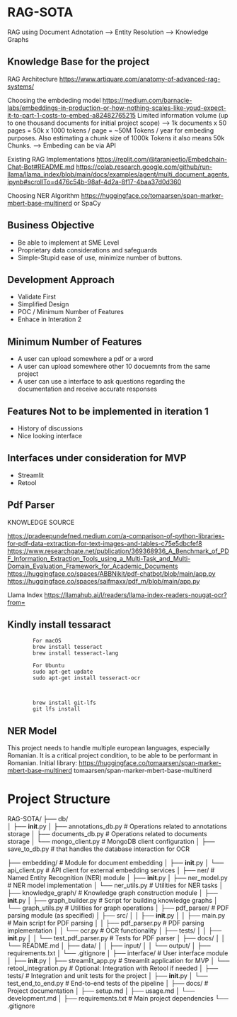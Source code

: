 # RAG-SOTA
RAG using Document Adnotation --> Entity Resolution --> Knowledge Graphs




## Knowledge Base for the project

RAG Architecture
https://www.artiquare.com/anatomy-of-advanced-rag-systems/


Choosing the embdeding model
https://medium.com/barnacle-labs/embeddings-in-production-or-how-nothing-scales-like-youd-expect-it-to-part-1-costs-to-embed-a82482765215
Limited information volume (up to one thousand documents for initial project scope) --> 1k documents x 50 pages = 50k x 1000 tokens / page = ~50M Tokens / year for embeding purposes. Also estimating a chunk size of 1000k Tokens it also means 50k Chunks.
--> Embeding can be via API

Existing RAG Implementations
https://replit.com/@taranjeetio/Embedchain-Chat-Bot#README.md
https://colab.research.google.com/github/run-llama/llama_index/blob/main/docs/examples/agent/multi_document_agents.ipynb#scrollTo=d476c54b-98af-4d2a-8f17-4baa37d0d360

Choosing NER Algorithm
https://huggingface.co/tomaarsen/span-marker-mbert-base-multinerd
or
SpaCy



## Business Objective
- Be able to implement at SME Level
- Proprietary data considerations and safeguards
- Simple-Stupid ease of use, minimize number of buttons.

## Development Approach
- Validate First
- Simplified Design
- POC / Minimum Number of Features
- Enhace in Interation 2

## Minimum Number of Features
- A user can upload somewhere a pdf or a word
- A user can upload somewhere other 10 docuemnts from the same project
- A user can use a interface to ask questions regarding the documentation and receive accurate responses

## Features Not to be implemented in iteration 1
- History of discussions
- Nice looking interface


## Interfaces under consideration for MVP
- Streamlit
- Retool




## Pdf Parser
KNOWLEDGE SOURCE

https://pradeepundefned.medium.com/a-comparison-of-python-libraries-for-pdf-data-extraction-for-text-images-and-tables-c75e5dbcfef8
https://www.researchgate.net/publication/369368936_A_Benchmark_of_PDF_Information_Extraction_Tools_using_a_Multi-Task_and_Multi-Domain_Evaluation_Framework_for_Academic_Documents
https://huggingface.co/spaces/ABBNikit/pdf-chatbot/blob/main/app.py
https://huggingface.co/spaces/saifmaxx/pdf_m/blob/main/app.py


Llama Index
https://llamahub.ai/l/readers/llama-index-readers-nougat-ocr?from=



 ## Kindly install tessaract
            For macOS 
            brew install tesseract
            brew install tesseract-lang

            For Ubuntu
            sudo apt-get update
            sudo apt-get install tesseract-ocr



            brew install git-lfs
            git lfs install



## NER Model
This project needs to handle multiple european languages, especially Romanian. It is a critical project condition, to be able to be performant in Romanian.
Initial library:
https://huggingface.co/tomaarsen/span-marker-mbert-base-multinerd
tomaarsen/span-marker-mbert-base-multinerd





# Project Structure

RAG-SOTA/
├── db/  
│   ├── __init__.py
│   ├── annotations_db.py     # Operations related to annotations storage
│   ├── documents_db.py       # Operations related to documents storage
│   └── mongo_client.py       # MongoDB client configuration
│   ├── save_to_db.py #  that handles the database interaction for OCR

├── embedding/                # Module for document embedding
│   ├── __init__.py
│   └── api_client.py        # API client for external embedding services
│
├── ner/                      # Named Entity Recognition (NER) module
│   ├── __init__.py
│   ├── ner_model.py         # NER model implementation
│   └── ner_utils.py         # Utilities for NER tasks
│
├── knowledge_graph/         # Knowledge graph construction module
│   ├── __init__.py
│   ├── graph_builder.py     # Script for building knowledge graphs
│   └── graph_utils.py       # Utilities for graph operations
│
├── pdf_parser/               # PDF parsing module (as specified)
│   ├── src/
│   │   ├── __init__.py
│   │   ├── main.py     # Main script for PDF parsing
│   │   ├── pdf_parser.py # PDF parsing implementation
│   │   └── ocr.py # OCR functionality
│   ├── tests/
│   │   ├── __init__.py
│   │   └── test_pdf_parser.py  # Tests for PDF parser
│   ├── docs/
│   │   └── README.md
│   ├── data/
│   │   ├── input/
│   │   └── output/
│   ├── requirements.txt
│   └── .gitignore
│
├── interface/               # User interface module
│   ├── __init__.py
│   ├── streamlit_app.py     # Streamlit application for MVP
│   └── retool_integration.py # Optional: Integration with Retool if needed
│
├── tests/                   # Integration and unit tests for the project
│   ├── __init__.py
│   └── test_end_to_end.py   # End-to-end tests of the pipeline
│
├── docs/                    # Project documentation
│   ├── setup.md
│   ├── usage.md 
│   └── development.md
│
├── requirements.txt         # Main project dependencies
└── .gitignore



